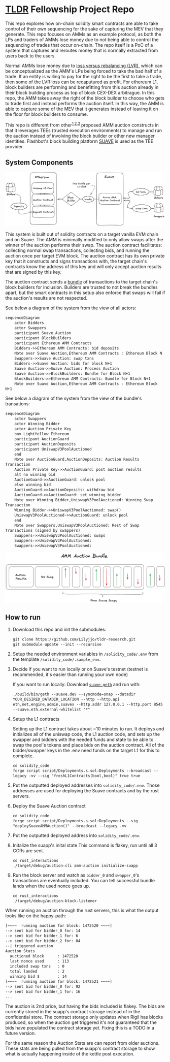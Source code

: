 # [TLDR](https://www.tldresear.ch/) Fellowship Project Repo

This repo explores how on-chain solidity smart contracts are able to take control of their own sequencing for the sake of capturing the MEV that they generate. This repo focuses on AMMs as an example protocol, as both the LPs and traders of AMMs lose money due to not being able to control the sequencing of trades that occur on-chain. The repo itself is a PoC of a system that captures and reroutes money that is normally extracted from users back to the users.

Normal AMMs lose money due to [loss versus rebalancing (LVR)](https://a16zcrypto.com/posts/article/lvr-quantifying-the-cost-of-providing-liquidity-to-automated-market-makers/), which can be conceptualized as the AMM's LPs being forced to take the bad half of a trade. If an entity is willing to pay for the right to be the first to take a trade, then some of the LVR loss can be recaputured as profit. For ethereum L1, block builders are performing and benefitting from this auction already in their block building process as top of block CEX-DEX arbitrague. In this repo, the AMM takes away the right of the block builder to choose who gets to trade first and instead performs the auction itself. In this way, the AMM is able to capture some of the MEV that it generates instead of leaving it on the floor for block builders to consume. 

This repo is different from other<sup>[1](https://arxiv.org/html/2403.03367v1),[2](https://ethresear.ch/t/mev-capturing-amm-mcamm/13336),[3](https://arxiv.org/abs/2210.10601)</sup> proposed AMM auction constructs in that it leverages TEEs (trusted execution environments) to manage and run the auction instead of involving the block builder or other new manager identities. Flashbot's block building platform [SUAVE](https://suave-alpha.flashbots.net/what-is-suave) is used as the TEE provider. 


## System Components

![System Diagram](./solidity_code/assets/system_diagram.png?raw=true "System Diagram")


This system is built out of solidity contracts on a target vanilla EVM chain and on Suave. The AMM is minimally modified to only allow swaps after the winner of the auction performs their swap. The auction contract facilitates: collecting normal swap transactions, collecting bids, and running the auction once per target EVM block. The auction contract has its own private key that it constructs and signs transactions with, the target chain's contracts know the address of this key and will only accept auction results that are signed by this key. 

The auction contract sends a [bundle](https://docs.flashbots.net/flashbots-auction/advanced/rpc-endpoint#eth_sendbundle) of transactions to the target chain's block builders for inclusion. Builders are trusted to not break the bundles apart, but the smart contracts in this setup also enforce that swaps will fail if the auction's results are not respected. 

See below a diagram of the system from the view of all actors:
```mermaid
sequenceDiagram
    actor Bidders
    actor Swappers
    participant Suave Auction
    participant BlockBuilders
    participant Ethereum AMM Contracts
    Bidders->>Ethereum AMM Contracts: bid deposits
    Note over Suave Auction,Ethereum AMM Contracts : Ethereum Block N
    Swappers->>Suave Auction: swap txns
    Bidders->>Suave Auction: bids for block N+1
    Suave Auction->>Suave Auction: Process Auction
    Suave Auction->>BlockBuilders: Bundle for Block N+1
    BlockBuilders->>Ethereum AMM Contracts: Bundle for Block N+1 
    Note over Suave Auction,Ethereum AMM Contracts : Ethereum Block N+1
```

See below a diagram of the system from the view of the bundle's transations:
```mermaid
sequenceDiagram
    actor Swappers
    actor Winning Bidder
    actor Auction Private Key
    box LightYellow Ethereum
    participant AuctionGuard
    participant AuctionDeposits
    participant UniswapV3PoolAuctioned
    end
    Note over AuctionGuard,AuctionDeposits: Auction Results Transaction
    Auction Private Key->>AuctionGuard: post auction results
    alt no winning bid
    AuctionGuard->>AuctionGuard: unlock pool
    else winning bid
    AuctionGuard->>AuctionDeposits: withdraw bid
    AuctionGuard->>AuctionGuard: set winning bidder
    Note over Winning Bidder,UniswapV3PoolAuctioned: Winning Swap Transaction
    Winning Bidder->>UniswapV3PoolAuctioned: swap()
    UniswapV3PoolAuctioned->>AuctionGuard: unlock pool
    end
    Note over Swappers,UniswapV3PoolAuctioned: Rest of Swap Transactions (signed by swappers)
    Swappers->>UniswapV3PoolAuctioned: swaps
    Swappers->>UniswapV3PoolAuctioned:  
    Swappers->>UniswapV3PoolAuctioned: 
```


![Bundle Diagram](./solidity_code/assets/bundle.png?raw=true "Bundle Diagram")


## How to run
1. Download this repo and init the submodules:
   ```
   git clone https://github.com/Lilyjjo/tldr-research.git
   git submodule update --init --recursive
   ```

2. Setup the needed environment variables in `/solidity_code/.env` from the template `/solidity_code/.sample_env`. 

3. Decide if you want to run locally or on Suave's testnet (testnet is recommended, it's easier than running your own node)
   
   If you want to run locally:
   Download [`suave-geth`](https://github.com/flashbots/suave-geth) and run with: 
   ```
   ./build/bin/geth --suave.dev --syncmode=snap --datadir YOUR_DESIRED_DATADIR_LOCATION --http --http.api eth,net,engine,admin,suavex --http.addr 127.0.0.1 --http.port 8545 --suave.eth.external-whitelist "*"
   ```

4. Setup the L1 contracts
   
   Setting up the L1 contract takes about ~10 minutes to run. It deploys and initializes all of the uniswap code, the L1 auction code, and sets up the swapper and bidders with the needed funds and state to be able to swap the pool's tokens and place bids on the auction contract. All of the bidder/swapper keys in the .env need funds on the target L1 for this to complete. 
   ```
   cd solidity_code
   forge script script/Deployments.s.sol:Deployments --broadcast --legacy -vv --sig "freshL1Contracts(bool,bool)" true true
   ```
5. Put the outputted deployed addresses into `solidity_code/.env`. Those addresses are used for deploying the Suave contracts and by the rust servers.
6. Deploy the Suave Auction contract
   ```
   cd solidity_code
   forge script script/Deployments.s.sol:Deployments --sig "deploySuaveAMMAuction()" --broadcast --legacy -vv
   ```
7. Put the outputted deployed address into `solidity_code/.env`.
8. Initalize the suapp's inital state
   This command is flakey, run until all 3 CCRs are sent.
   ```
   cd rust_interactions
   ./target/debug/auction-cli amm-auction initialize-suapp
   ```
9. Run the block server and watch as `bidder_0` and `swapper_0`'s transactions are eventually included. You can tell successful bundle lands when the used nonce goes up.
   ```
   cd rust_interactions
   ./target/debug/auction-block-listener
   ```

When running an auction through the rust servers, this is what the output looks like on the happy-path:
```
[~~~~  running auction for block: 1472520 ~~~~]
--> sent bid for bidder_0 for: 14
--> sent bid for bidder_1 for: 6
--> sent bid for bidder_2 for: 84
--| triggered auction
Auction Stats
  auctioned block      : 1472520
  last nonce used      : 113
  included swap txns   : 0
  total landed         : 2
  winning bid $        : 14
[~~~~  running auction for block: 1472521 ~~~~]
--> sent bid for bidder_0 for: 92
--> sent bid for bidder_1 for: 16
...
```
The auction is 2nd price, but having the bids included is flakey. The bids are currently stored in the suapp's contract storage instead of in the confidential store. The contract storage only updates when Rigil has blocks produced, so when the auction get triggered it's not guaranteed that the bids have populated the contract storage yet. Fixing this is a TODO in a future version. 

For the same reason the Auction Stats are can report from older auctions. These stats are being pulled from the suapp's contract storage to show what is actually happening inside of the kettle post execution. 
